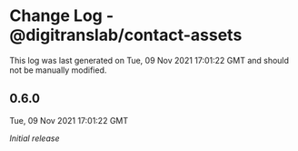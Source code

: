 # Change Log - @digitranslab/contact-assets

This log was last generated on Tue, 09 Nov 2021 17:01:22 GMT and should not be manually modified.

## 0.6.0
Tue, 09 Nov 2021 17:01:22 GMT

_Initial release_

